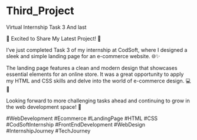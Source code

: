 # Third_Project
Virtual Internship Task 3 And last 

🚀 Excited to Share My Latest Project! 🚀

I’ve just completed Task 3 of my internship at CodSoft, where I designed a sleek and simple landing page for an e-commerce website. 🌐✨

The landing page features a clean and modern design that showcases essential elements for an online store. It was a great opportunity to apply my HTML and CSS skills and delve into the world of e-commerce design. 💻🎨

Looking forward to more challenging tasks ahead and continuing to grow in the web development space! 🌟

#WebDevelopment #Ecommerce #LandingPage #HTML #CSS #CodSoftInternship #FrontEndDevelopment #WebDesign #InternshipJourney #TechJourney
